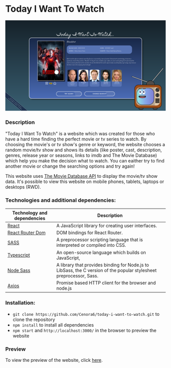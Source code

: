 # Today I Want To Watch

![](src/assets/preview/preview.png)

### Description
"Today I Want To Watch" is a website which was created for those who have a hard time finding the perfect movie or tv series to watch. By choosing the movie's or tv show's genre or keyword, the website chooses a random movie/tv show and shows its details (like poster, cast, description, genres, release year or seasons, links to imdb and The Movie Database) which help you make the decision what to watch. You can eaither try to find another movie or change the searching options and try again!

This website uses [The Movie Database API](https://developers.themoviedb.org/) to display the movie/tv show data. It's possible to view this website on mobile phones, tablets, laptops or desktops (RWD).

 
### Technologies and additional dependencies:

| Technology and dependencies | Description |
| --- | --- |
| [React](https://www.npmjs.com/package/react/) | A JavaScript library for creating user interfaces. |
| [React Router Dom](https://www.npmjs.com/package/react-router-dom/) | DOM bindings for React Router. |
| [SASS](https://www.npmjs.com/package/sass/) | A preprocessor scripting language that is interpreted or compiled into CSS.  |
| [Typescript](https://www.npmjs.com/package/typescript/) | An open-source language which builds on JavaScript, |
| [Node Sass](https://www.npmjs.com/package/node-sass/) | A library that provides binding for Node.js to LibSass, the C version of the popular stylesheet preprocessor, Sass. |
| [Axios](https://www.npmjs.com/package/axios/) | Promise based HTTP client for the browser and node.js |

### Installation:

-  ```git clone https://github.com/Cenora6/today-i-want-to-watch.git``` to clone the repository
- ```npm install``` to install all dependencies
- ```npm start``` and ```http://localhost:3000/``` in the browser to preview the website

### Preview
To view the preview of the website, click [here](https://cenora6.github.io/today-i-want-to-watch/).
